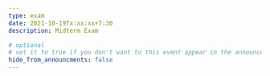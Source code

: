 ```yaml
---
type: exam
date: 2021-10-19Tx:xx:xx+7:30
description: Midterm Exam

# optional
# set it to true if you don't want to this event appear in the announcements section
hide_from_announcments: false
---
```

